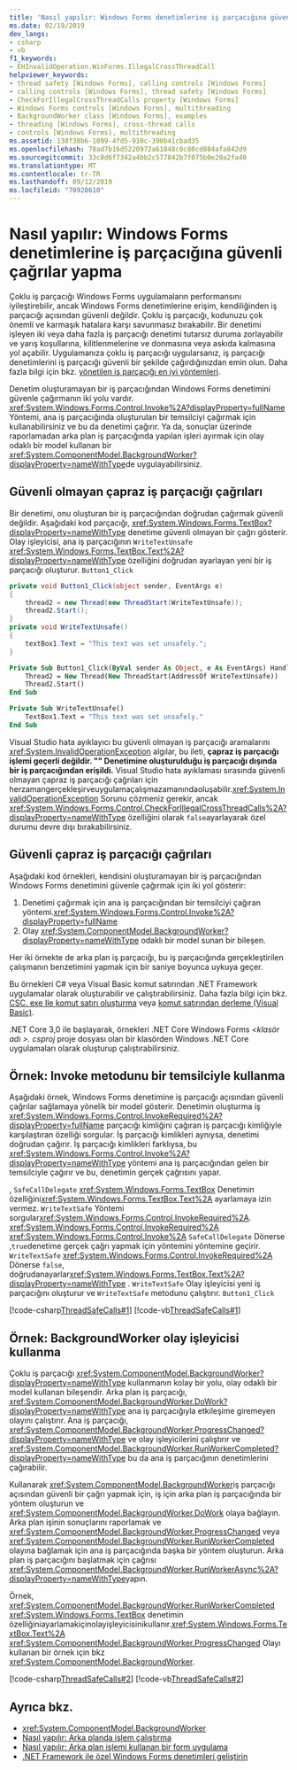 ```yaml
---
title: 'Nasıl yapılır: Windows Forms denetimlerine iş parçacığına güvenli çağrılar yapma'
ms.date: 02/19/2019
dev_langs:
- csharp
- vb
f1_keywords:
- EHInvalidOperation.WinForms.IllegalCrossThreadCall
helpviewer_keywords:
- thread safety [Windows Forms], calling controls [Windows Forms]
- calling controls [Windows Forms], thread safety [Windows Forms]
- CheckForIllegalCrossThreadCalls property [Windows Forms]
- Windows Forms controls [Windows Forms], multithreading
- BackgroundWorker class [Windows Forms], examples
- threading [Windows Forms], cross-thread calls
- controls [Windows Forms], multithreading
ms.assetid: 138f38b6-1099-4fd5-910c-390b41cbad35
ms.openlocfilehash: 78ad7b16d5220972a61848c0c80cd884afa842d9
ms.sourcegitcommit: 33c8d6f7342a4bb2c577842b7f075b0e20a2fa40
ms.translationtype: MT
ms.contentlocale: tr-TR
ms.lasthandoff: 09/12/2019
ms.locfileid: "70928610"
---
```

# <a name="how-to-make-thread-safe-calls-to-windows-forms-controls"></a>Nasıl yapılır: Windows Forms denetimlerine iş parçacığına güvenli çağrılar yapma

Çoklu iş parçacığı Windows Forms uygulamaların performansını iyileştirebilir, ancak Windows Forms denetimlerine erişim, kendiliğinden iş parçacığı açısından güvenli değildir. Çoklu iş parçacığı, kodunuzu çok önemli ve karmaşık hatalara karşı savunmasız bırakabilir. Bir denetimi işleyen iki veya daha fazla iş parçacığı denetimi tutarsız duruma zorlayabilir ve yarış koşullarına, kilitlenmelerine ve donmasına veya askıda kalmasına yol açabilir. Uygulamanıza çoklu iş parçacığı uygularsanız, iş parçacığı denetimlerini iş parçacığı güvenli bir şekilde çağırdığınızdan emin olun. Daha fazla bilgi için bkz. [yönetilen iş parçacığı en iyi yöntemleri](../../../standard/threading/managed-threading-best-practices.md). 

Denetim oluşturamayan bir iş parçacığından Windows Forms denetimini güvenle çağırmanın iki yolu vardır. <xref:System.Windows.Forms.Control.Invoke%2A?displayProperty=fullName> Yöntemi, ana iş parçacığında oluşturulan bir temsilciyi çağırmak için kullanabilirsiniz ve bu da denetimi çağırır. Ya da, sonuçlar üzerinde raporlamadan arka plan iş parçacığında yapılan işleri ayırmak için olay odaklı bir model kullanan bir <xref:System.ComponentModel.BackgroundWorker?displayProperty=nameWithType>de uygulayabilirsiniz. 

## <a name="unsafe-cross-thread-calls"></a>Güvenli olmayan çapraz iş parçacığı çağrıları

Bir denetimi, onu oluşturan bir iş parçacığından doğrudan çağırmak güvenli değildir. Aşağıdaki kod parçacığı, <xref:System.Windows.Forms.TextBox?displayProperty=nameWithType> denetime güvenli olmayan bir çağrı gösterir. Olay işleyicisi, ana iş parçacığının `WriteTextUnsafe` <xref:System.Windows.Forms.TextBox.Text%2A?displayProperty=nameWithType> özelliğini doğrudan ayarlayan yeni bir iş parçacığı oluşturur. `Button1_Click` 

```csharp
private void Button1_Click(object sender, EventArgs e)
{
    thread2 = new Thread(new ThreadStart(WriteTextUnsafe));
    thread2.Start();
}
private void WriteTextUnsafe()
{
    textBox1.Text = "This text was set unsafely.";
}
```

```vb
Private Sub Button1_Click(ByVal sender As Object, e As EventArgs) Handles Button1.Click
    Thread2 = New Thread(New ThreadStart(AddressOf WriteTextUnsafe))
    Thread2.Start()
End Sub

Private Sub WriteTextUnsafe()
    TextBox1.Text = "This text was set unsafely."
End Sub
```

Visual Studio hata ayıklayıcı bu güvenli olmayan iş parçacığı aramalarını <xref:System.InvalidOperationException> algılar, bu ileti, **çapraz iş parçacığı işlemi geçerli değildir. "" Denetimine oluşturulduğu iş parçacığı dışında bir iş parçacığından erişildi.** Visual Studio hata ayıklaması sırasında güvenli olmayan çapraz iş parçacığı çağrıları için herzamangerçekleşirveuygulamaçalışmazamanındaoluşabilir.<xref:System.InvalidOperationException> Sorunu çözmeniz gerekir, ancak <xref:System.Windows.Forms.Control.CheckForIllegalCrossThreadCalls%2A?displayProperty=nameWithType> özelliğini olarak `false`ayarlayarak özel durumu devre dışı bırakabilirsiniz.

## <a name="safe-cross-thread-calls"></a>Güvenli çapraz iş parçacığı çağrıları 

Aşağıdaki kod örnekleri, kendisini oluşturamayan bir iş parçacığından Windows Forms denetimini güvenle çağırmak için iki yol gösterir: 

1. Denetimi çağırmak için ana iş parçacığından bir temsilciyi çağıran yöntemi.<xref:System.Windows.Forms.Control.Invoke%2A?displayProperty=fullName> 
2. Olay <xref:System.ComponentModel.BackgroundWorker?displayProperty=nameWithType> odaklı bir model sunan bir bileşen. 

Her iki örnekte de arka plan iş parçacığı, bu iş parçacığında gerçekleştirilen çalışmanın benzetimini yapmak için bir saniye boyunca uykuya geçer. 

Bu örnekleri C# veya Visual Basic komut satırından .NET Framework uygulamalar olarak oluşturabilir ve çalıştırabilirsiniz. Daha fazla bilgi için bkz. [CSC. exe Ile komut satırı oluşturma](../../../csharp/language-reference/compiler-options/command-line-building-with-csc-exe.md) veya [komut satırından derleme (Visual Basic)](../../../visual-basic/reference/command-line-compiler/building-from-the-command-line.md). 

.NET Core 3,0 ile başlayarak, örnekleri .NET Core Windows Forms  *\<klasör adı >. csproj* proje dosyası olan bir klasörden Windows .NET Core uygulamaları olarak oluşturup çalıştırabilirsiniz. 

## <a name="example-use-the-invoke-method-with-a-delegate"></a>Örnek: Invoke metodunu bir temsilciyle kullanma

Aşağıdaki örnek, Windows Forms denetimine iş parçacığı açısından güvenli çağrılar sağlamaya yönelik bir model gösterir. Denetimin oluşturma iş <xref:System.Windows.Forms.Control.InvokeRequired%2A?displayProperty=fullName> parçacığı kimliğini çağıran iş parçacığı kimliğiyle karşılaştıran özelliği sorgular. İş parçacığı kimlikleri aynıysa, denetimi doğrudan çağırır. İş parçacığı kimlikleri farklıysa, bu <xref:System.Windows.Forms.Control.Invoke%2A?displayProperty=nameWithType> yöntemi ana iş parçacığından gelen bir temsilciyle çağırır ve bu, denetimin gerçek çağrısını yapar.

, `SafeCallDelegate` <xref:System.Windows.Forms.TextBox> Denetimin özelliğini<xref:System.Windows.Forms.TextBox.Text%2A> ayarlamaya izin vermez. `WriteTextSafe` Yöntemi sorgular<xref:System.Windows.Forms.Control.InvokeRequired%2A>. <xref:System.Windows.Forms.Control.InvokeRequired%2A> <xref:System.Windows.Forms.Control.Invoke%2A> `SafeCallDelegate` Dönerse ,`true`denetime gerçek çağrı yapmak için yöntemini yöntemine geçirir. `WriteTextSafe` <xref:System.Windows.Forms.Control.InvokeRequired%2A> Dönerse `false`, doğrudanayarlar<xref:System.Windows.Forms.TextBox.Text%2A?displayProperty=nameWithType> . `WriteTextSafe` Olay işleyicisi yeni iş parçacığını oluşturur ve `WriteTextSafe` metodunu çalıştırır. `Button1_Click` 

 [!code-csharp[ThreadSafeCalls#1](~/samples/snippets/winforms/thread-safe/example1/cs/Form1.cs)]
 [!code-vb[ThreadSafeCalls#1](~/samples/snippets/winforms/thread-safe/example1/vb/Form1.vb)]  

## <a name="example-use-a-backgroundworker-event-handler"></a>Örnek: BackgroundWorker olay işleyicisi kullanma

Çoklu iş parçacığı <xref:System.ComponentModel.BackgroundWorker?displayProperty=nameWithType> kullanmanın kolay bir yolu, olay odaklı bir model kullanan bileşendir. Arka plan iş parçacığı, <xref:System.ComponentModel.BackgroundWorker.DoWork?displayProperty=nameWithType> ana iş parçacığıyla etkileşime giremeyen olayını çalıştırır. Ana iş parçacığı, <xref:System.ComponentModel.BackgroundWorker.ProgressChanged?displayProperty=nameWithType> ve olay işleyicilerini çalıştırır ve <xref:System.ComponentModel.BackgroundWorker.RunWorkerCompleted?displayProperty=nameWithType> bu da ana iş parçacığının denetimlerini çağırabilir.

Kullanarak <xref:System.ComponentModel.BackgroundWorker>iş parçacığı açısından güvenli bir çağrı yapmak için, iş için arka plan iş parçacığında bir yöntem oluşturun ve <xref:System.ComponentModel.BackgroundWorker.DoWork> olaya bağlayın. Arka plan işinin sonuçlarını raporlamak ve <xref:System.ComponentModel.BackgroundWorker.ProgressChanged> veya <xref:System.ComponentModel.BackgroundWorker.RunWorkerCompleted> olayına bağlamak için ana iş parçacığında başka bir yöntem oluşturun. Arka plan iş parçacığını başlatmak için çağrısı <xref:System.ComponentModel.BackgroundWorker.RunWorkerAsync%2A?displayProperty=nameWithType>yapın. 

Örnek, <xref:System.ComponentModel.BackgroundWorker.RunWorkerCompleted> <xref:System.Windows.Forms.TextBox> denetimin özelliğiniayarlamakiçinolayişleyicisinikullanır.<xref:System.Windows.Forms.TextBox.Text%2A> <xref:System.ComponentModel.BackgroundWorker.ProgressChanged> Olayı kullanan bir örnek için bkz <xref:System.ComponentModel.BackgroundWorker>. 

 [!code-csharp[ThreadSafeCalls#2](~/samples/snippets/winforms/thread-safe/example2/cs/Form1.cs)]
 [!code-vb[ThreadSafeCalls#2](~/samples/snippets/winforms/thread-safe/example2/vb/Form1.vb)]  

## <a name="see-also"></a>Ayrıca bkz.

- <xref:System.ComponentModel.BackgroundWorker>
- [Nasıl yapılır: Arka planda işlem çalıştırma](how-to-run-an-operation-in-the-background.md)
- [Nasıl yapılır: Arka plan işlemi kullanan bir form uygulama](how-to-implement-a-form-that-uses-a-background-operation.md)
- [.NET Framework ile özel Windows Forms denetimleri geliştirin](developing-custom-windows-forms-controls.md)
